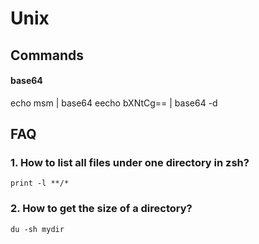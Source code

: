 # Unix

## Commands

#### base64
echo msm | base64
eecho bXNtCg== | base64 -d

## FAQ

### 1. How to list all files under one directory in zsh?

```
print -l **/*
```

### 2. How to get the size of a directory?

```
du -sh mydir
```
